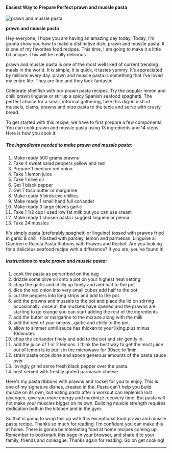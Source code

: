             

#### Easiest Way to Prepare Perfect prawn and mussle pasta

![prawn and mussle pasta](https://img-global.cpcdn.com/recipes/25543250/751x532cq70/prawn-and-mussle-pasta-recipe-main-photo.jpg)

**prawn and mussle pasta**

Hey everyone, I hope you are having an amazing day today. Today, I’m gonna show you how to make a distinctive dish, prawn and mussle pasta. It is one of my favorites food recipes. This time, I am going to make it a little bit unique. This will be really delicious.

prawn and mussle pasta is one of the most well liked of current trending meals in the world. It is simple, it is quick, it tastes yummy. It’s appreciated by millions every day. prawn and mussle pasta is something that I’ve loved my entire life. They are fine and they look fantastic.

Celebrate shellfish with our prawn pasta recipes. Try the popular lemon and chilli prawn linguine or stir up a spicy Spanish seafood spaghetti. The perfect choice for a small, informal gathering, take this dig-in dish of mussels, clams, prawns and orzo pasta to the table and serve with crusty bread.

To get started with this recipe, we have to first prepare a few components. You can cook prawn and mussle pasta using 13 ingredients and 14 steps. Here is how you cook it.

##### The ingredients needed to make prawn and mussle pasta:

1.  Make ready 500 grams prawns
2.  Take 4 sweet salad peppers yellow and red
3.  Prepare 1 medium red onion
4.  Take 1 lemon juice
5.  Take 1 olive oil
6.  Get 1 black pepper
7.  Get 7 tbsp butter or margarine
8.  Make ready 5 birds eye chillies
9.  Make ready 1 small hand full coriander
10.  Make ready 3 large cloves garlic
11.  Take 1 1/2 cup i used low fat milk but you can use cream
12.  Make ready 1 chosen pasta i suggest lingueni or penna
13.  Take 24 mussles

It's simply pasta (preferably spaghetti or linguine) tossed with prawns fried in garlic & chilli, finished with parsley, lemon and parmesan. Linguine ai Gamberi e Rucola Pasta Ribbons with Prawns and Rocket. Are you looking for a delicious seafood recipe with a difference? If you are, you've found it!

##### Instructions to make prawn and mussle pasta:

1.  cook the pasta as perscribed on the bag
2.  drizzle some olive oil onto a pot on your highest heat setting
3.  chop the garlic and chilly up finely and add half to the pot
4.  dice the red onion into very small cubes add half to the pot
5.  cut the peppers into long strips and add to the pot.
6.  add the prawns and mussels to the pot and place the lid on stirring occasionally. once all the mussels have opened and the prawns are starting to go orange you can start adding the rest of the ingredients
7.  add the butter or margarine to the mixture along with the milk
8.  add the rest of your onions , garlic and chilly to the pot
9.  allow to simmer untill sauce has thicken to your liking.plus minus 10minutes
10.  chop the coriander finely and add to the pot and stir gently in.
11.  add the juice of 1 or 2 lemons. I think the best way to get the most juice out of lemon is to put it in the microwave for 30sec to 1min.
12.  strain pasta once done and spoon generous amounts of the pasta sauce over
13.  lovingly grind some fresh black pepper over the pasta.
14.  best served with freshly grated parmasan cheese

Here's my pasta ribbons with prawns and rocket for you to enjoy. This is one of my signature dishes, created in the. Pasta can't help you build muscle on its own, but eating pasta after a workout can replenish lost glycogen, give you more energy and maximize recovery time. But pasta will not make your muscles bigger on its own. Building muscle strength requires dedication both in the kitchen and in the gym.

So that is going to wrap this up with this exceptional food prawn and mussle pasta recipe. Thanks so much for reading. I’m confident you can make this at home. There is gonna be interesting food at home recipes coming up. Remember to bookmark this page in your browser, and share it to your family, friends and colleague. Thanks again for reading. Go on get cooking!

* * *